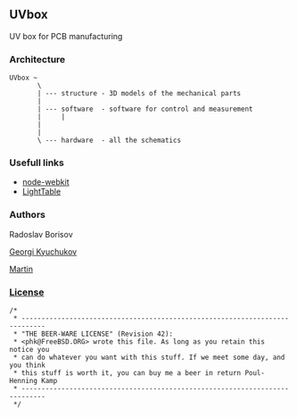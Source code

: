 ## UVbox

UV box for PCB manufacturing

### Architecture

```
UVbox ~
       \
       | --- structure - 3D models of the mechanical parts
       |
       | --- software  - software for control and measurement
       |     |
       |
       |
       \ --- hardware  - all the schematics
```

### Usefull links

 * [node-webkit](https://github.com/rogerwang/node-webkit)
 * [LightTable](http://www.lighttable.com/)

### Authors

Radoslav Borisov

[Georgi Kyuchukov](mailto:gkyuchukov86@gmail.com)

[Martin](mailto:martin@libtec.org)


### [License](http://en.wikipedia.org/wiki/Beerware)

```
/*
 * ----------------------------------------------------------------------------
 * "THE BEER-WARE LICENSE" (Revision 42):
 * <phk@FreeBSD.ORG> wrote this file. As long as you retain this notice you
 * can do whatever you want with this stuff. If we meet some day, and you think
 * this stuff is worth it, you can buy me a beer in return Poul-Henning Kamp
 * ----------------------------------------------------------------------------
 */
```
